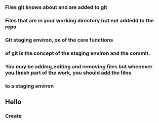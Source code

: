 ## 
### Files git knows about and are added to git 
### Files that are in your working directory but not addedd to the repo
### Git staging environ, oe of the core functions 
### of git is the concept of the staging environ and the commit.
### You may be adding,editing and removing files but whenever you finish part of the work, you should add the files
### to a staging environ
## Hello
### Create    
